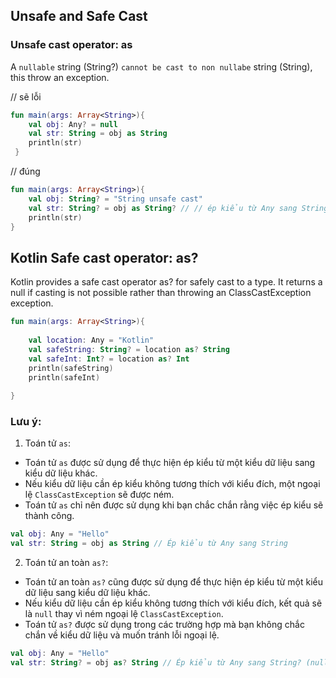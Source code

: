 
## Unsafe and Safe Cast

### Unsafe cast operator: as
A `nullable` string (String?) `cannot be cast to non nullabe` string (String), this throw an exception.

// sẽ lỗi
```kotlin
fun main(args: Array<String>){  
    val obj: Any? = null  
    val str: String = obj as String  
    println(str)  
 }  
```

// đúng
```kotlin
fun main(args: Array<String>){  
    val obj: String? = "String unsafe cast"  
    val str: String? = obj as String? // // ép kiểu từ Any sang String và gán cho str 
    println(str)  
}  
```

## Kotlin Safe cast operator: as?
Kotlin provides a safe cast operator as? for safely cast to a type. It returns a null if casting is not possible rather than throwing an ClassCastException exception.
```kotlin
fun main(args: Array<String>){  
      
    val location: Any = "Kotlin"  
    val safeString: String? = location as? String  
    val safeInt: Int? = location as? Int  
    println(safeString)  
    println(safeInt)  
    
}  
```

### Lưu ý:
1. Toán tử `as`:
- Toán tử `as` được sử dụng để thực hiện ép kiểu từ một kiểu dữ liệu sang kiểu dữ liệu khác.
- Nếu kiểu dữ liệu cần ép kiểu không tương thích với kiểu đích, một ngoại lệ `ClassCastException` sẽ được ném.
- Toán tử `as` chỉ nên được sử dụng khi bạn chắc chắn rằng việc ép kiểu sẽ thành công.
```kotlin
val obj: Any = "Hello"
val str: String = obj as String // Ép kiểu từ Any sang String
```

2. Toán tử an toàn `as?`:
- Toán tử an toàn `as?` cũng được sử dụng để thực hiện ép kiểu từ một kiểu dữ liệu sang kiểu dữ liệu khác.
- Nếu kiểu dữ liệu cần ép kiểu không tương thích với kiểu đích, kết quả sẽ là `null` thay vì ném ngoại lệ `ClassCastException`.
- Toán tử `as?` được sử dụng trong các trường hợp mà bạn không chắc chắn về kiểu dữ liệu và muốn tránh lỗi ngoại lệ.
```kotlin
val obj: Any = "Hello"
val str: String? = obj as? String // Ép kiểu từ Any sang String? (nullable String)
```



